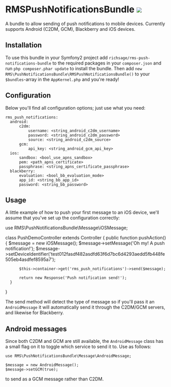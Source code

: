 # RMSPushNotificationsBundle ![](https://secure.travis-ci.org/richsage/RMSPushNotificationsBundle.png)

A bundle to allow sending of push notifications to mobile devices.  Currently supports Android (C2DM, GCM), Blackberry and iOS devices.

## Installation

To use this bundle in your Symfony2 project add `richsage/rms-push-notifications-bundle` to the required packages in your `composer.json` and run `php composer.phar update` to install the bundle. Then add `new RMS\PushNotificationsBundle\RMSPushNotificationsBundle()` to your `$bundles`-array in the `AppKernel.php` and you're ready!

## Configuration

Below you'll find all configuration options; just use what you need:

    rms_push_notifications:
      android:
          c2dm:
              username: <string_android_c2dm_username>
              password: <string_android_c2dm_password>
              source: <string_android_c2dm_source>
          gcm:
              api_key: <string_android_gcm_api_key>
      ios:
          sandbox: <bool_use_apns_sandbox>
          pem: <path_apns_certificate>
          passphrase: <string_apns_certificate_passphrase>
      blackberry:
          evaluation: <bool_bb_evaluation_mode>
          app_id: <string_bb_app_id>
          password: <string_bb_password>

## Usage

A little example of how to push your first message to an iOS device, we'll assume that you've set up the configuration correctly:

  use RMS\PushNotificationsBundle\Message\iOSMessage;

  class PushDemoController extends Controller
  {
      public function pushAction()
      {
          $message = new iOSMessage();
          $message->setMessage('Oh my! A push notification!');
          $message->setDeviceIdentifier('test012fasdf482asdfd63f6d7bc6d4293aedd5fb448fe505eb4asdfef8595a7');

          $this->container->get('rms_push_notifications')->send($message);

          return new Response('Push notification send!');
      }
  }

The send method will detect the type of message so if you'll pass it an `AndroidMessage` it will automatically send it through the C2DM/GCM servers, and likewise for Blackberry.

## Android messages

Since both C2DM and GCM are still available, the `AndroidMessage` class has a small flag on it to toggle which service to send it to.  Use as follows:

    use RMS\PushNotificationsBundle\Message\AndroidMessage;

    $message = new AndroidMessage();
    $message->setGCM(true);
    
to send as a GCM message rather than C2DM.

